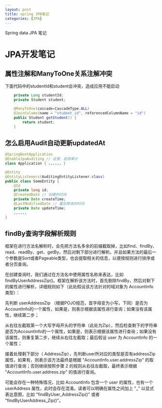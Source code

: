 ```yaml
---
layout: post
title: spring JPA笔记
categories: [JPA]
---
```

Spring data JPA 笔记

# JPA开发笔记

## 属性注解和ManyToOne关系注解冲突

下面代码中的studentId和student会冲突，造成应用不能启动

```java
    private Long studentId;
    private Student student;

    @ManyToOne(cascade=CascadeType.ALL)
    @JoinColumn(name = "student_id", referencedColumnName = "id")
    public Student getStudent() {
        return student;
    }
```

## 怎么启用Audit自动更新updatedAt

```java
@SpringBootApplication
@EnableJpaAuditing // 这里，启用审计
class Application { ...... }
```

```java
@Entity
@EntityListeners(AuditingEntityListener.class)
public class SomeEntity {
    @Id
    private long id;
    @CreatedDate // 创建的时间
    private Date createTime;
    @LastModifiedDate // 最后修改的时间
    private Date updateTime;
    ......
}

```

## findBy查询字段解析规则

框架在进行方法名解析时，会先把方法名多余的前缀截取掉，比如find、findBy、read、readBy、get、getBy，然后对剩下部分进行解析。并且如果方法的最后一个参数是Sort或者Pageable类型，也会提取相关的信息，以便按规则进行排序或者分页查询。

在创建查询时，我们通过在方法名中使用属性名称来表达，比如findByUserAddressZip()。框架在解析该方法时，首先剔除findBy，然后对剩下的属性进行解析，详细规则如下（此处假设该方法针对的域对象为 AccountInfo 类型）：

先判断 userAddressZip （根据POJO规范，首字母变为小写，下同）是否为AccountInfo的一个属性，如果是，则表示根据该属性进行查询；如果没有该属性，继续第二步；

从右往左截取第一个大写字母开头的字符串（此处为Zip），然后检查剩下的字符串是否为AccountInfo的一个属性，如果是，则表示根据该属性进行查询；如果没有该属性，则重复第二步，继续从右往左截取；最后假设 user 为 AccountInfo 的一个属性；

接着处理剩下部分（ AddressZip），先判断user所对应的类型是否有addressZip属性，如果有，则表示该方法最终是根据 "AccountInfo.user.addressZip" 的取值进行查询；否则继续按照步骤 2 的规则从右往左截取，最终表示根据 "AccountInfo.user.address.zip" 的值进行查询。

可能会存在一种特殊情况，比如 AccountInfo 包含一个 user 的属性，也有一个 userAddress 属性，此时会存在混淆。读者可以明确在属性之间加上 "_" 以显式表达意图，比如 "findByUser_AddressZip()" 或者 "findByUserAddress_Zip()"。